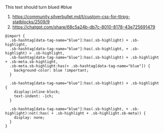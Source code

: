
This text should turn blued #blue

1. https://community.silverbullet.md/t/custom-css-for-ttrpg-statblocks/2509/9
2. https://chatgpt.com/share/68c5a24b-db7c-8010-8178-43e725691479

```space-style
@import {
  .sb-hashtag[data-tag-name="blue"]:has(.sb-highlight) + .sb-highlight,
  .sb-hashtag[data-tag-name="blue"]:has(.sb-highlight, + .sb-highlight) > .sb-highlight,
  .sb-hashtag[data-tag-name="blue"]:has(.sb-highlight) + .sb-highlight + .sb-meta.sb-highlight,
  .sb-meta.sb-highlight:has(+ .sb-hashtag[data-tag-name="blue"]) {
    background-color: blue !important;
  }
  
  .sb-hashtag[data-tag-name="blue"]:has(.sb-highlight) + .sb-highlight {
    display:inline-block;
    text-indent: -1ch;
  }
  
  .sb-hashtag[data-tag-name="blue"]:has(.sb-highlight, + .sb-highlight):not(:has( + .sb-highlight + .sb-highlight.sb-meta)) {
    display: none;
  }
}
```